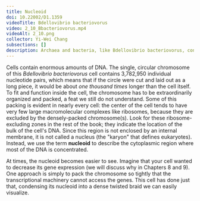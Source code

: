 ```yaml
---
title: Nucleoid
doi: 10.22002/D1.1359
videoTitle: Bdellovibrio bacteriovorus
video: 2_10_Bbacteriovorus.mp4
videoAlt: 2_10.png
collector: Yi-Wei Chang
subsections: []
description: Archaea and bacteria, like Bdellovibrio bacteriovorus, contain huge amounts of DNA, which is packed into a concentrated region called the nucleoid.
---
```


Cells contain enormous amounts of DNA. The single, circular chromosome of this *Bdellovibrio bacteriovorus* cell contains 3,782,950 individual nucleotide pairs, which means that if the circle were cut and laid out as a long piece, it would be about *one thousand times* longer than the cell itself. To fit and function inside the cell, the chromosome has to be extraordinarily organized and packed, a feat we still do not understand. Some of this packing is evident in nearly every cell: the center of the cell tends to have very few large macromolecular complexes like ribosomes, because they are excluded by the densely-packed chromosome(s). Look for these ribosome-excluding zones in the rest of the book; they indicate the location of the bulk of the cell's DNA. Since this region is not enclosed by an internal membrane, it is not called a nucleus (the "karyon" that defines eukaryotes). Instead, we use the term **nucleoid** to describe the cytoplasmic region where most of the DNA is concentrated.

At times, the nucleoid becomes easier to see. Imagine that your cell wanted to decrease its gene expression (we will discuss why in Chapters 8 and 9). One approach is simply to pack the chromosome so tightly that the transcriptional machinery cannot access the genes. This cell has done just that, condensing its nucleoid into a dense twisted braid we can easily visualize.

